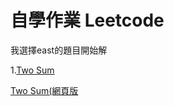 # 自學作業 Leetcode

我選擇east的題目開始解

1.[Two Sum](https://github.com/wangweihsin/learning-note/blob/master/%E8%87%AA%E5%AD%B8%E4%BD%9C%E6%A5%AD:leetcode/twosum.ipynb)

  [Two Sum(網頁版](https://github.com/wangweihsin/learning-note/blob/master/%E8%87%AA%E5%AD%B8%E4%BD%9C%E6%A5%AD:leetcode/twosum.ipynb)

